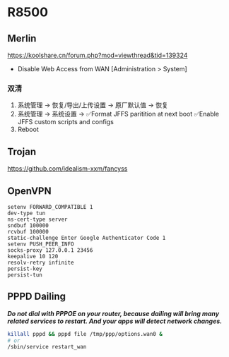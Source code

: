 # R8500

## Merlin

https://koolshare.cn/forum.php?mod=viewthread&tid=139324

* Disable Web Access from WAN [Administration > System]

### 双清

1. 系统管理 -> 恢复/导出/上传设置 -> 原厂默认值 -> 恢复
2. 系统管理 -> 系统设置 -> ✅Format JFFS paritition at next boot ✅Enable JFFS custom scripts and configs
3. Reboot


## Trojan

https://github.com/idealism-xxm/fancyss


## OpenVPN

```
setenv FORWARD_COMPATIBLE 1
dev-type tun
ns-cert-type server
sndbuf 100000
rcvbuf 100000
static-challenge Enter Google Authenticator Code 1
setenv PUSH_PEER_INFO
socks-proxy 127.0.0.1 23456
keepalive 10 120
resolv-retry infinite
persist-key
persist-tun
```

## PPPD Dailing

***Do not dial with PPPOE on your router, because dailing will bring many related services to restart. And your apps will detect network changes.***

```sh
killall pppd && pppd file /tmp/ppp/options.wan0 &
# or
/sbin/service restart_wan
```

